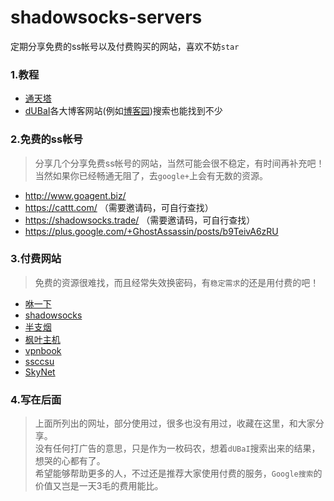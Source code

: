 # shadowsocks-servers
定期分享免费的ss帐号以及付费购买的网站，喜欢不妨`star`

### 1.教程
* [通天塔](https://ttt.tt/150/)
* [dUBaI](https://www.baidu.com)各大博客网站(例如[博客园](www.cnblogs.com))搜索也能找到不少

### 2.免费的ss帐号
> 分享几个分享免费ss帐号的网站，当然可能会很不稳定，有时间再补充吧！<br>
> 当然如果你已经畅通无阻了，去`google+`上会有无数的资源。

* http://www.goagent.biz/
* https://cattt.com/ （需要邀请码，可自行查找）
* https://shadowsocks.trade/ （需要邀请码，可自行查找）
* https://plus.google.com/+GhostAssassin/posts/b9TeivA6zRU


### 3.付费网站
> 免费的资源很难找，而且经常失效换密码，有`稳定需求`的还是用付费的吧！

* [咻一下](http://www.nohabitat.com/)
* [shadowsocks](https://portal.shadowsocks.com/cart.php)
* [半支烟](https://bzy.me/)
* [枫叶主机](https://www.fyzhuji.com/cart.php)
* [vpnbook](http://www.vpnbook.com/)
* [ssccsu](https://www.ssccsu.com/)
* [SkyNet](http://xget.cn/?v=12M3NmZhMWE0ZjI1ZjYyZTBlYj)

### 4.写在后面
> 上面所列出的网址，部分使用过，很多也没有用过，收藏在这里，和大家分享。<br>
> 没有任何打广告的意思，只是作为一枚码农，想着`dUBaI`搜索出来的结果，想哭的心都有了。<br>
> 希望能够帮助更多的人，不过还是推荐大家使用付费的服务，`Google搜索`的价值又岂是一天3毛的费用能比。
